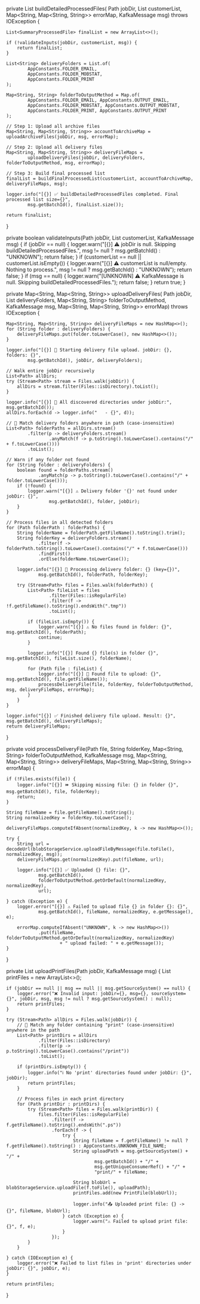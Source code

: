 private List<SummaryProcessedFile> buildDetailedProcessedFiles(
        Path jobDir,
        List<SummaryProcessedFile> customerList,
        Map<String, Map<String, String>> errorMap,
        KafkaMessage msg) throws IOException {

    List<SummaryProcessedFile> finalList = new ArrayList<>();

    if (!validateInputs(jobDir, customerList, msg)) {
        return finalList;
    }

    List<String> deliveryFolders = List.of(
            AppConstants.FOLDER_EMAIL,
            AppConstants.FOLDER_MOBSTAT,
            AppConstants.FOLDER_PRINT
    );

    Map<String, String> folderToOutputMethod = Map.of(
            AppConstants.FOLDER_EMAIL, AppConstants.OUTPUT_EMAIL,
            AppConstants.FOLDER_MOBSTAT, AppConstants.OUTPUT_MOBSTAT,
            AppConstants.FOLDER_PRINT, AppConstants.OUTPUT_PRINT
    );

    // Step 1: Upload all archive files
    Map<String, Map<String, String>> accountToArchiveMap = uploadArchiveFiles(jobDir, msg, errorMap);

    // Step 2: Upload all delivery files
    Map<String, Map<String, String>> deliveryFileMaps =
            uploadDeliveryFiles(jobDir, deliveryFolders, folderToOutputMethod, msg, errorMap);

    // Step 3: Build final processed list
    finalList = buildFinalProcessedList(customerList, accountToArchiveMap, deliveryFileMaps, msg);

    logger.info("[{}] ✅ buildDetailedProcessedFiles completed. Final processed list size={}",
            msg.getBatchId(), finalList.size());

    return finalList;
}

private boolean validateInputs(Path jobDir, List<SummaryProcessedFile> customerList, KafkaMessage msg) {
    if (jobDir == null) {
        logger.warn("[{}] ⚠️ jobDir is null. Skipping buildDetailedProcessedFiles.", msg != null ? msg.getBatchId() : "UNKNOWN");
        return false;
    }
    if (customerList == null || customerList.isEmpty()) {
        logger.warn("[{}] ⚠️ customerList is null/empty. Nothing to process.", msg != null ? msg.getBatchId() : "UNKNOWN");
        return false;
    }
    if (msg == null) {
        logger.warn("[UNKNOWN] ⚠️ KafkaMessage is null. Skipping buildDetailedProcessedFiles.");
        return false;
    }
    return true;
}

private Map<String, Map<String, String>> uploadDeliveryFiles(
        Path jobDir,
        List<String> deliveryFolders,
        Map<String, String> folderToOutputMethod,
        KafkaMessage msg,
        Map<String, Map<String, String>> errorMap) throws IOException {

    Map<String, Map<String, String>> deliveryFileMaps = new HashMap<>();
    for (String folder : deliveryFolders) {
        deliveryFileMaps.put(folder.toLowerCase(), new HashMap<>());
    }

    logger.info("[{}] 🚀 Starting delivery file upload. jobDir: {}, folders: {}",
            msg.getBatchId(), jobDir, deliveryFolders);

    // Walk entire jobDir recursively
    List<Path> allDirs;
    try (Stream<Path> stream = Files.walk(jobDir)) {
        allDirs = stream.filter(Files::isDirectory).toList();
    }

    logger.info("[{}] 📂 All discovered directories under jobDir:", msg.getBatchId());
    allDirs.forEach(d -> logger.info("   - {}", d));

    // 🔹 Match delivery folders anywhere in path (case-insensitive)
    List<Path> folderPaths = allDirs.stream()
            .filter(p -> deliveryFolders.stream()
                    .anyMatch(f -> p.toString().toLowerCase().contains("/" + f.toLowerCase())))
            .toList();

    // Warn if any folder not found
    for (String folder : deliveryFolders) {
        boolean found = folderPaths.stream()
                .anyMatch(p -> p.toString().toLowerCase().contains("/" + folder.toLowerCase()));
        if (!found) {
            logger.warn("[{}] ⚠️ Delivery folder '{}' not found under jobDir: {}",
                    msg.getBatchId(), folder, jobDir);
        }
    }

    // Process files in all detected folders
    for (Path folderPath : folderPaths) {
        String folderName = folderPath.getFileName().toString().trim();
        String folderKey = deliveryFolders.stream()
                .filter(f -> folderPath.toString().toLowerCase().contains("/" + f.toLowerCase()))
                .findFirst()
                .orElse(folderName.toLowerCase());

        logger.info("[{}] 🔎 Processing delivery folder: {} (key={})",
                msg.getBatchId(), folderPath, folderKey);

        try (Stream<Path> files = Files.walk(folderPath)) {
            List<Path> fileList = files
                    .filter(Files::isRegularFile)
                    .filter(f -> !f.getFileName().toString().endsWith(".tmp"))
                    .toList();

            if (fileList.isEmpty()) {
                logger.warn("[{}] ⚠️ No files found in folder: {}", msg.getBatchId(), folderPath);
                continue;
            }

            logger.info("[{}] Found {} file(s) in folder {}", msg.getBatchId(), fileList.size(), folderName);

            for (Path file : fileList) {
                logger.info("[{}] 📂 Found file to upload: {}", msg.getBatchId(), file.getFileName());
                processDeliveryFile(file, folderKey, folderToOutputMethod, msg, deliveryFileMaps, errorMap);
            }
        }
    }

    logger.info("[{}] ✅ Finished delivery file upload. Result: {}", msg.getBatchId(), deliveryFileMaps);
    return deliveryFileMaps;
}

private void processDeliveryFile(Path file, String folderKey,
                                 Map<String, String> folderToOutputMethod,
                                 KafkaMessage msg,
                                 Map<String, Map<String, String>> deliveryFileMaps,
                                 Map<String, Map<String, String>> errorMap) {

    if (!Files.exists(file)) {
        logger.info("[{}] ⏩ Skipping missing file: {} in folder {}", msg.getBatchId(), file, folderKey);
        return;
    }

    String fileName = file.getFileName().toString();
    String normalizedKey = folderKey.toLowerCase();

    deliveryFileMaps.computeIfAbsent(normalizedKey, k -> new HashMap<>());

    try {
        String url = decodeUrl(blobStorageService.uploadFileByMessage(file.toFile(), normalizedKey, msg));
        deliveryFileMaps.get(normalizedKey).put(fileName, url);

        logger.info("[{}] ✅ Uploaded {} file: {}",
                msg.getBatchId(),
                folderToOutputMethod.getOrDefault(normalizedKey, normalizedKey),
                url);

    } catch (Exception e) {
        logger.error("[{}] ⚠️ Failed to upload file {} in folder {}: {}",
                msg.getBatchId(), fileName, normalizedKey, e.getMessage(), e);

        errorMap.computeIfAbsent("UNKNOWN", k -> new HashMap<>())
                .put(fileName, folderToOutputMethod.getOrDefault(normalizedKey, normalizedKey)
                        + " upload failed: " + e.getMessage());
    }
}

private List<PrintFile> uploadPrintFiles(Path jobDir, KafkaMessage msg) {
    List<PrintFile> printFiles = new ArrayList<>();

    if (jobDir == null || msg == null || msg.getSourceSystem() == null) {
        logger.error("❌ Invalid input: jobDir={}, msg={}, sourceSystem={}", jobDir, msg, msg != null ? msg.getSourceSystem() : null);
        return printFiles;
    }

    try (Stream<Path> allDirs = Files.walk(jobDir)) {
        // 🔹 Match any folder containing "print" (case-insensitive) anywhere in the path
        List<Path> printDirs = allDirs
                .filter(Files::isDirectory)
                .filter(p -> p.toString().toLowerCase().contains("/print"))
                .toList();

        if (printDirs.isEmpty()) {
            logger.info("ℹ️ No 'print' directories found under jobDir: {}", jobDir);
            return printFiles;
        }

        // Process files in each print directory
        for (Path printDir : printDirs) {
            try (Stream<Path> files = Files.walk(printDir)) {
                files.filter(Files::isRegularFile)
                     .filter(f -> f.getFileName().toString().endsWith(".ps"))
                     .forEach(f -> {
                         try {
                             String fileName = f.getFileName() != null ? f.getFileName().toString() : AppConstants.UNKNOWN_FILE_NAME;
                             String uploadPath = msg.getSourceSystem() + "/" +
                                     msg.getBatchId() + "/" +
                                     msg.getUniqueConsumerRef() + "/" +
                                     "print/" + fileName;

                             String blobUrl = blobStorageService.uploadFile(f.toFile(), uploadPath);
                             printFiles.add(new PrintFile(blobUrl));

                             logger.info("📤 Uploaded print file: {} -> {}", fileName, blobUrl);
                         } catch (Exception e) {
                             logger.warn("⚠️ Failed to upload print file: {}", f, e);
                         }
                     });
            }
        }

    } catch (IOException e) {
        logger.error("❌ Failed to list files in 'print' directories under jobDir: {}", jobDir, e);
    }

    return printFiles;
}
